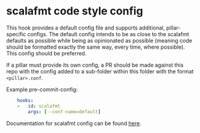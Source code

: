 # scalafmt code style config

This hook provides a default config file and supports additional, pillar-specific configs. The default 
config intends to be as close to the scalafmt defaults as possible while being as opinionated as possible 
(meaning code should be formatted exactly the same way, every time, where possible). This config should be 
preferred.

If a pillar must provide its own config, a PR should be made against this repo with the config added to a 
sub-folder within this folder with the format `<pillar>.conf`.

Example pre-commit-config:
```yaml
    hooks:
    -   id: scalafmt
        args: [--conf-name=default]
```

Documentation for scalafmt config can be found [here](https://scalameta.org/scalafmt/docs/configuration.html).